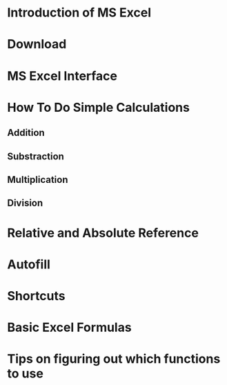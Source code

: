 # Introduction of MS Excel 
# Download 
# MS Excel Interface
# How To Do Simple Calculations
## Addition
## Substraction
## Multiplication
## Division
# Relative and Absolute Reference
# Autofill
# Shortcuts
# Basic Excel Formulas
# Tips on figuring out which functions to use







